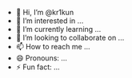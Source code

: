 - 👋 Hi, I’m @kr1kun
- 👀 I’m interested in ...
- 🌱 I’m currently learning ...
- 💞️ I’m looking to collaborate on ...
- 📫 How to reach me ...
- 😄 Pronouns: ...
- ⚡ Fun fact: ...

<!---
kr1kun/kr1kun is a ✨ special ✨ repository because its `README.md` (this file) appears on your GitHub profile.
You can click the Preview link to take a look at your changes.
--->
